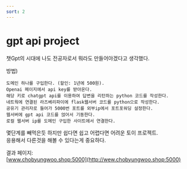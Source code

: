 ```yaml
---
sort: 2
---
```


# gpt api project


챗Gpt의 시대에 나도 전공자로서 뭐라도 만들어야겠다고 생각했다.    

방법)    

```note
도메인 하나를 구입한다. (할인: 1년에 500원).    
Openai 페이지에서 api key를 받아온다.   
해당 키로 chatgpt api를 이용하여 답변을 리턴하는 python 코드를 작성한다.    
네트웍에 연결된 라즈베리파이에 flask웹서버 코드를 python으로 작성한다.    
공유기 관리자로 들어가 5000번 포트를 외부ip에서 포트포워딩 설정한다.    
웹서버에 gpt api 코드를 얹어서 기동한다.    
로컬 웹서버 ip를 도메인 구입한 사이트에서 연결한다.    

```
 
몇단계를 빼먹은듯 하지만 쉽다면 쉽고 어렵다면 어려운 토이 프로젝트.    
응용해서 다른것을 해볼 수 있다는게 중요하다.

결과 페이지:    
[www.chobyungwoo.shop:5000](http://wew.chobyungwoo.shop:5000)
